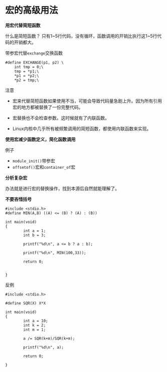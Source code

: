 # 宏的高级用法

**用宏代替简短函数**

什么是简短函数？ 只有1~5行代码，没有循环，函数调用的开销比执行这1~5行代码的开销都大。

带参宏代替`exchange`交换函数

```
#define EXCHANGE(p1, p2) \
    int tmp = 0;\
    tmp = *p1;\
    *p1 = *p2;\
    *p2 = tmp;\
```

注意

- 宏来代替简短函数如果使用不当，可能会导致代码量急剧上升。因为所有引用宏的地方都被替换了一份完整代码。

- 宏替换也不会检查参数。这时候就有了内联函数。

- Linux内核中几乎所有被频繁调用的简短函数，都使用内联函数来实现。

**使用宏减少函数定义，简化函数调用**

例子

- `module_init()`带参宏
- `offsetof()`宏和`container_of`宏

**分析复杂宏**

办法就是进行宏的替换操作，找到本源后自然就能理解了。

**不要吝惜括号**

```
#include <stdio.h>
#define MIN(A,B) ((A) <= (B) ? (A) : (B))

int main(void)
{
        int a = 1;
        int b = 3;

        printf("%d\n", a <= b ? a : b);

        printf("%d\n", MIN(100,33));

        return 0;


}
```

反例

```
#include <stdio.h>

#define SQR(X) X*X

int main(void)
{
        int a = 10;
        int k = 2;
        int m = 1;

        a /= SQR(k+m)/SQR(k+m);

        printf("%d\n", a);

        return 0;

}
```
